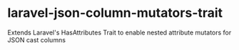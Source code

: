# laravel-json-column-mutators-trait
Extends Laravel's HasAttributes Trait to enable nested attribute mutators for JSON cast columns
